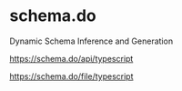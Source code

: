 # schema.do
Dynamic Schema Inference and Generation

<https://schema.do/api/typescript>


<https://schema.do/file/typescript>
